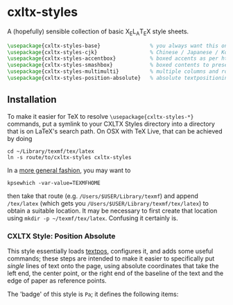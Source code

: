 

# cxltx-styles

A (hopefully) sensible collection of basic X<sub>E</sub>L<sub>A</sub>T<sub>E</sub>X style sheets.

````latex
\usepackage{cxltx-styles-base}                % you always want this one
\usepackage{cxltx-styles-cjk}                 % Chinese / Japanese / Korean
\usepackage{cxltx-styles-accentbox}           % boxed accents as per http://www.eutypon.gr/eutypon/pdf/e2000-05/e05-a04.pdf
\usepackage{cxltx-styles-smashbox}            % boxed contents to preserve lineheights
\usepackage{cxltx-styles-multimulti}          % multiple columns and rows on pages and in tables
\usepackage{cxltx-styles-position-absolute}   % absolute textpositioning
````


## Installation

To make it easier for TeX to resolve `\usepackage{cxltx-styles-*}` commands, put a symlink to your
CXLTX Styles directory into a directory that is on LaTeX's search path. On OSX with TeX Live, that can
be achieved by doing

    cd ~/Library/texmf/tex/latex
    ln -s route/to/cxltx-styles cxltx-styles

In a [more general fashion](http://tex.stackexchange.com/a/1138/28067), you may want to

    kpsewhich -var-value=TEXMFHOME

then take that route (e.g. `/Users/$USER/Library/texmf`) and append `/tex/latex` (which gets you
`/Users/$USER/Library/texmf/tex/latex`) to obtain a suitable location. It may be necessary to first create
that location using `mkdir -p ~/texmf/tex/latex`. Confusing it certainly is.


### CXLTX Style: Position Absolute

This style essentially loads [textpos][1], configures it, and adds some useful commands; these steps are
intended to make it easier to specifically put *single* lines of text onto the page, using absolute
coordinates that take the left end, the center point, or the right end of the baseline of the text and the
edge of paper as reference points.

The 'badge' of this style is `Pa`; it defines the following items:

[1]: http://www.tex.ac.uk/ctan/macros/latex/contrib/textpos/textpos.pdf


